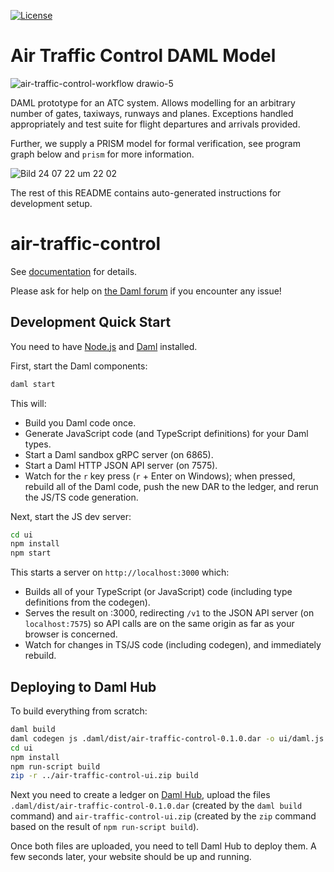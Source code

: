 [![License](https://img.shields.io/badge/License-Apache%202.0-blue.svg)](https://github.com/digital-asset/daml/blob/main/LICENSE)

# Air Traffic Control DAML Model

![air-traffic-control-workflow drawio-5](https://user-images.githubusercontent.com/47919865/180663689-6b1f0f0e-4255-4459-9b37-ca55341ee104.png)

DAML prototype for an ATC system. Allows modelling for an arbitrary number of gates, taxiways, runways and planes. Exceptions handled appropriately and test suite for flight departures and arrivals provided.

Further, we supply a PRISM model for formal verification, see program graph below and `prism` for more information.

![Bild 24 07 22 um 22 02](https://user-images.githubusercontent.com/47919865/180663869-f47e4f7f-d66d-4ed9-90ee-69f77ead7ba3.jpg)

The rest of this README contains auto-generated instructions for development setup.

# air-traffic-control

See [documentation] for details.

[documentation]: https://docs.daml.com/getting-started/installation.html

Please ask for help on [the Daml forum] if you encounter any issue!

[the Daml forum]: https://discuss.daml.com

## Development Quick Start

You need to have [Node.js] and [Daml] installed.

[Node.js]: https://nodejs.dev
[Daml]: https://docs.daml.com

First, start the Daml components:

```bash
daml start
```

This will:

- Build you Daml code once.
- Generate JavaScript code (and TypeScript definitions) for your Daml types.
- Start a Daml sandbox gRPC server (on 6865).
- Start a Daml HTTP JSON API server (on 7575).
- Watch for the `r` key press (`r` + Enter on Windows); when pressed, rebuild
  all of the Daml code, push the new DAR to the ledger, and rerun the JS/TS
  code generation.

Next, start the JS dev server:

```bash
cd ui
npm install
npm start
```

This starts a server on `http://localhost:3000` which:

- Builds all of your TypeScript (or JavaScript) code (including type
  definitions from the codegen).
- Serves the result on :3000, redirecting `/v1` to the JSON API server (on
  `localhost:7575`) so API calls are on the same origin as far as your browser
  is concerned.
- Watch for changes in TS/JS code (including codegen), and immediately rebuild.

## Deploying to Daml Hub

To build everything from scratch:

```bash
daml build
daml codegen js .daml/dist/air-traffic-control-0.1.0.dar -o ui/daml.js
cd ui
npm install
npm run-script build
zip -r ../air-traffic-control-ui.zip build
```

Next you need to create a ledger on [Daml Hub], upload the files
`.daml/dist/air-traffic-control-0.1.0.dar` (created by the `daml build` command)
and `air-traffic-control-ui.zip` (created by the `zip` command based on the result
of `npm run-script build`).

[Daml Hub]: https://hub.daml.com

Once both files are uploaded, you need to tell Daml Hub to deploy them. A few
seconds later, your website should be up and running.
